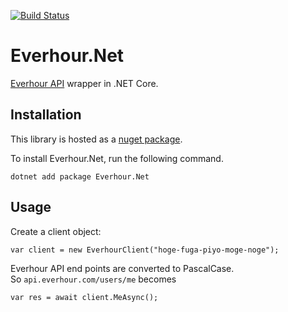 [![Build Status](https://travis-ci.org/haibane1986/everhour.net.svg?branch=master)](https://travis-ci.org/haibane1986/everhour.net)

# Everhour.Net
[Everhour API](https://everhour.docs.apiary.io/) wrapper in .NET Core.

## Installation

This library is hosted as a [nuget package](https://www.nuget.org/packages/Everhour.Net/).

To install Everhour.Net, run the following command.

```
dotnet add package Everhour.Net
```

## Usage

Create a client object:

```
var client = new EverhourClient("hoge-fuga-piyo-moge-noge");
```

Everhour API end points are converted to PascalCase.   
So `api.everhour.com/users/me` becomes

```
var res = await client.MeAsync();
```